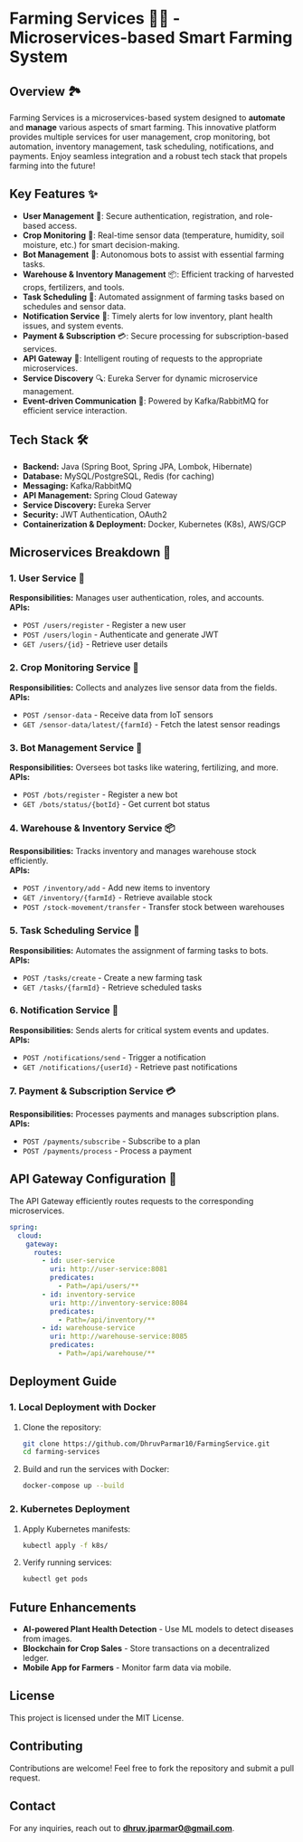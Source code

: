 # Farming Services 🚜🌱 - Microservices-based Smart Farming System

## Overview 🏞️

Farming Services is a microservices-based system designed to **automate** and **manage** various aspects of smart farming. This innovative platform provides multiple services for user management, crop monitoring, bot automation, inventory management, task scheduling, notifications, and payments. Enjoy seamless integration and a robust tech stack that propels farming into the future!

## Key Features ✨

- **User Management** 👥: Secure authentication, registration, and role-based access.
- **Crop Monitoring** 🌾: Real-time sensor data (temperature, humidity, soil moisture, etc.) for smart decision-making.
- **Bot Management** 🤖: Autonomous bots to assist with essential farming tasks.
- **Warehouse & Inventory Management** 📦: Efficient tracking of harvested crops, fertilizers, and tools.
- **Task Scheduling** 📅: Automated assignment of farming tasks based on schedules and sensor data.
- **Notification Service** 🔔: Timely alerts for low inventory, plant health issues, and system events.
- **Payment & Subscription** 💳: Secure processing for subscription-based services.
- **API Gateway** 🚪: Intelligent routing of requests to the appropriate microservices.
- **Service Discovery** 🔍: Eureka Server for dynamic microservice management.
- **Event-driven Communication** 📡: Powered by Kafka/RabbitMQ for efficient service interaction.

## Tech Stack 🛠️

- **Backend:** Java (Spring Boot, Spring JPA, Lombok, Hibernate)
- **Database:** MySQL/PostgreSQL, Redis (for caching)
- **Messaging:** Kafka/RabbitMQ
- **API Management:** Spring Cloud Gateway
- **Service Discovery:** Eureka Server
- **Security:** JWT Authentication, OAuth2
- **Containerization & Deployment:** Docker, Kubernetes (K8s), AWS/GCP

## Microservices Breakdown 🔎

### 1. User Service 👤

**Responsibilities:** Manages user authentication, roles, and accounts.  
**APIs:**
- `POST /users/register` - Register a new user
- `POST /users/login` - Authenticate and generate JWT
- `GET /users/{id}` - Retrieve user details

### 2. Crop Monitoring Service 🌱

**Responsibilities:** Collects and analyzes live sensor data from the fields.  
**APIs:**
- `POST /sensor-data` - Receive data from IoT sensors
- `GET /sensor-data/latest/{farmId}` - Fetch the latest sensor readings

### 3. Bot Management Service 🤖

**Responsibilities:** Oversees bot tasks like watering, fertilizing, and more.  
**APIs:**
- `POST /bots/register` - Register a new bot
- `GET /bots/status/{botId}` - Get current bot status

### 4. Warehouse & Inventory Service 📦

**Responsibilities:** Tracks inventory and manages warehouse stock efficiently.  
**APIs:**
- `POST /inventory/add` - Add new items to inventory
- `GET /inventory/{farmId}` - Retrieve available stock
- `POST /stock-movement/transfer` - Transfer stock between warehouses

### 5. Task Scheduling Service 📅

**Responsibilities:** Automates the assignment of farming tasks to bots.  
**APIs:**
- `POST /tasks/create` - Create a new farming task
- `GET /tasks/{farmId}` - Retrieve scheduled tasks

### 6. Notification Service 🔔

**Responsibilities:** Sends alerts for critical system events and updates.  
**APIs:**
- `POST /notifications/send` - Trigger a notification
- `GET /notifications/{userId}` - Retrieve past notifications

### 7. Payment & Subscription Service 💳

**Responsibilities:** Processes payments and manages subscription plans.  
**APIs:**
- `POST /payments/subscribe` - Subscribe to a plan
- `POST /payments/process` - Process a payment

## API Gateway Configuration 🚪

The API Gateway efficiently routes requests to the corresponding microservices.

```yaml
spring:
  cloud:
    gateway:
      routes:
        - id: user-service
          uri: http://user-service:8081
          predicates:
            - Path=/api/users/**
        - id: inventory-service
          uri: http://inventory-service:8084
          predicates:
            - Path=/api/inventory/**
        - id: warehouse-service
          uri: http://warehouse-service:8085
          predicates:
            - Path=/api/warehouse/**
```

## Deployment Guide

### 1. Local Deployment with Docker

1. Clone the repository:
   ```sh
   git clone https://github.com/DhruvParmar10/FarmingService.git
   cd farming-services
   ```
2. Build and run the services with Docker:
   ```sh
   docker-compose up --build
   ```

### 2. Kubernetes Deployment

1. Apply Kubernetes manifests:
   ```sh
   kubectl apply -f k8s/
   ```
2. Verify running services:
   ```sh
   kubectl get pods
   ```

## Future Enhancements

- **AI-powered Plant Health Detection** - Use ML models to detect diseases from images.
- **Blockchain for Crop Sales** - Store transactions on a decentralized ledger.
- **Mobile App for Farmers** - Monitor farm data via mobile.

## License

This project is licensed under the MIT License.

## Contributing

Contributions are welcome! Feel free to fork the repository and submit a pull request.

## Contact

For any inquiries, reach out to [**dhruv.jparmar0@gmail.com**](mailto\:dhruv.jparmar0@gmail.com).

